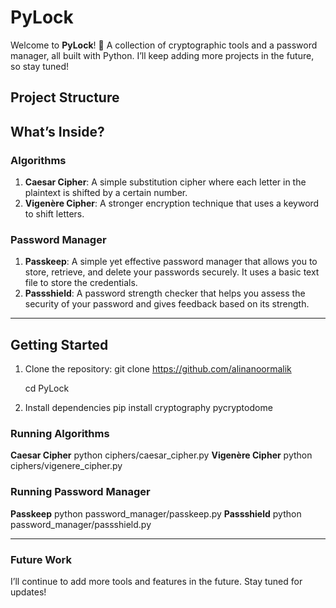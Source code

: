 # PyLock
Welcome to **PyLock**! 🎉 A collection of cryptographic tools and a password manager, all built with Python. I’ll keep adding more projects in the future, so stay tuned!

## Project Structure

## What’s Inside?
### Algorithms
1. **Caesar Cipher**: A simple substitution cipher where each letter in the plaintext is shifted by a certain number.
2. **Vigenère Cipher**: A stronger encryption technique that uses a keyword to shift letters. 

### Password Manager
1. **Passkeep**: A simple yet effective password manager that allows you to store, retrieve, and delete your passwords securely. It uses a basic text file to store the credentials.
2. **Passshield**: A password strength checker that helps you assess the security of your password and gives feedback based on its strength.

---

## Getting Started
1. Clone the repository:
    git clone https://github.com/alinanoormalik
   
   cd PyLock
3. Install dependencies
    pip install cryptography pycryptodome
   
### Running Algorithms
 **Caesar Cipher**
   python ciphers/caesar_cipher.py
**Vigenère Cipher**
   python ciphers/vigenere_cipher.py

### Running Password Manager
**Passkeep**
   python password_manager/passkeep.py
**Passshield**
   python password_manager/passshield.py

--- 

### Future Work
I’ll continue to add more tools and features in the future. Stay tuned for updates!


            

